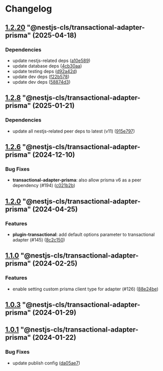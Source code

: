 # Changelog

<!-- MONODEPLOY:BELOW -->

## [1.2.20](https://github.com/Papooch/nestjs-cls/compare/@nestjs-cls/transactional-adapter-prisma@1.2.19...@nestjs-cls/transactional-adapter-prisma@1.2.20) "@nestjs-cls/transactional-adapter-prisma" (2025-04-18)<a name="1.2.20"></a>

### Dependencies

* update nestjs-related deps ([a10e589](https://github.com/Papooch/nestjs-cls/commits/a10e589))
* update database deps ([4cb30aa](https://github.com/Papooch/nestjs-cls/commits/4cb30aa))
* update testing deps ([d92a42d](https://github.com/Papooch/nestjs-cls/commits/d92a42d))
* update dev deps ([f22b578](https://github.com/Papooch/nestjs-cls/commits/f22b578))
* update dev deps ([58874d3](https://github.com/Papooch/nestjs-cls/commits/58874d3))




## [1.2.8](https://github.com/Papooch/nestjs-cls/compare/@nestjs-cls/transactional-adapter-prisma@1.2.7...@nestjs-cls/transactional-adapter-prisma@1.2.8) "@nestjs-cls/transactional-adapter-prisma" (2025-01-21)<a name="1.2.8"></a>

### Dependencies

* update all nestjs-related peer deps to latest (v11) ([915e797](https://github.com/Papooch/nestjs-cls/commits/915e797))




## [1.2.6](https://github.com/Papooch/nestjs-cls/compare/@nestjs-cls/transactional-adapter-prisma@1.2.5...@nestjs-cls/transactional-adapter-prisma@1.2.6) "@nestjs-cls/transactional-adapter-prisma" (2024-12-10)<a name="1.2.6"></a>

### Bug Fixes

* **transactional-adapter-prisma**: also allow prisma v6 as a peer dependency (#194) ([c021b2b](https://github.com/Papooch/nestjs-cls/commits/c021b2b))




## [1.2.0](https://github.com/Papooch/nestjs-cls/compare/@nestjs-cls/transactional-adapter-prisma@1.1.2...@nestjs-cls/transactional-adapter-prisma@1.2.0) "@nestjs-cls/transactional-adapter-prisma" (2024-04-25)<a name="1.2.0"></a>

### Features

* **plugin-transactional**: add default options parameter to transactional adapter  (#145) ([8c2c150](https://github.com/Papooch/nestjs-cls/commits/8c2c150))




## [1.1.0](https://github.com/Papooch/nestjs-cls/compare/@nestjs-cls/transactional-adapter-prisma@1.0.7...@nestjs-cls/transactional-adapter-prisma@1.1.0) "@nestjs-cls/transactional-adapter-prisma" (2024-02-25)<a name="1.1.0"></a>

### Features

* enable setting custom prisma client type for adapter (#126) ([88e24be](https://github.com/Papooch/nestjs-cls/commits/88e24be))




## [1.0.3](https://github.com/Papooch/nestjs-cls/compare/@nestjs-cls/transactional-adapter-prisma@1.0.2...@nestjs-cls/transactional-adapter-prisma@1.0.3) "@nestjs-cls/transactional-adapter-prisma" (2024-01-29)<a name="1.0.3"></a>



## [1.0.1](https://github.com/Papooch/nestjs-cls/compare/@nestjs-cls/transactional-adapter-prisma@1.0.0...@nestjs-cls/transactional-adapter-prisma@1.0.1) "@nestjs-cls/transactional-adapter-prisma" (2024-01-22)<a name="1.0.1"></a>

### Bug Fixes

* update publish config ([da05ae7](https://github.com/Papooch/nestjs-cls/commits/da05ae7))


